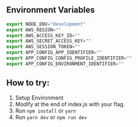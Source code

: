 ## Environment Variables

```js
export NODE_ENV="development"
export AWS_REGION=""
export AWS_ACCESS_KEY_ID=""
export AWS_SECRET_ACCESS_KEY=""
export AWS_SESSION_TOKEN=""
export APP_CONFIG_APP_IDENTIFIER=""
export APP_CONFIG_CONFIG_PROFILE_IDENTIFIER=""
export APP_CONFIG_ENVIRONMENT_IDENTIFIER=""
```

## How to try:

1. Setup Environment
2. Modify at the end of index.js with your flag.
3. Run `npm install` or `yarn`
4. Run `yarn dev` or `npm run dev`
